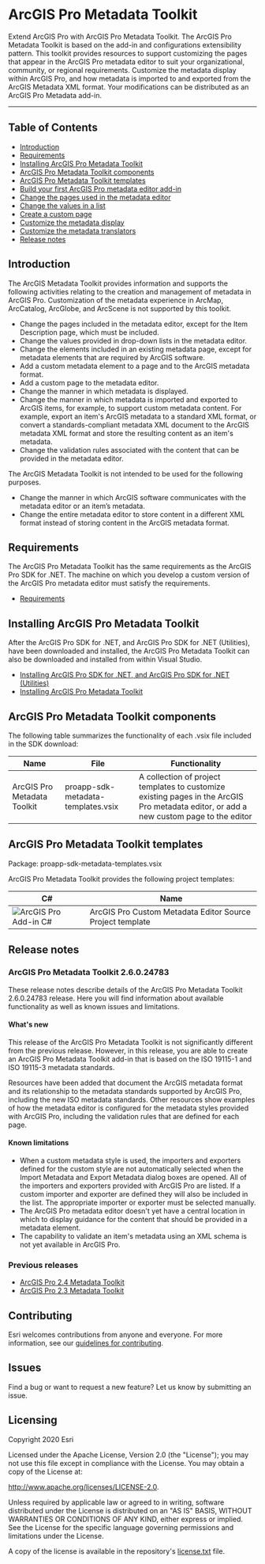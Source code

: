 # ArcGIS Pro Metadata Toolkit

Extend ArcGIS Pro with ArcGIS Pro Metadata Toolkit. The ArcGIS Pro Metadata Toolkit is based on the add-in and configurations extensibility pattern. This toolkit provides resources to support customizing the pages that appear in the ArcGIS Pro metadata editor to suit your organizational, community, or regional requirements. Customize the metadata display within ArcGIS Pro, and how metadata is imported to and exported from the ArcGIS Metadata XML format. Your modifications can be distributed as an ArcGIS Pro Metadata add-in.

***

## Table of Contents
- [Introduction](https://github.com/Esri/arcgis-pro-metadata-toolkit#introduction)
- [Requirements](https://github.com/Esri/arcgis-pro-metadata-toolkit#requirements)
- [Installing ArcGIS Pro Metadata Toolkit](https://github.com/Esri/arcgis-pro-metadata-toolkit#installing-arcgis-pro-metadata-toolkit)
- [ArcGIS Pro Metadata Toolkit components](https://github.com/Esri/arcgis-pro-metadata-toolkit#arcgis-pro-metadata-toolkit-components)
- [ArcGIS Pro Metadata Toolkit templates](https://github.com/Esri/arcgis-pro-metadata-toolkit#arcgis-pro-metadata-toolkit-templates)
- [Build your first ArcGIS Pro metadata editor add-in](https://github.com/Esri/arcgis-pro-metadata-toolkit/wiki/Build-your-first-ArcGIS-Pro-metadata-editor-add-in)
- [Change the pages used in the metadata editor](https://github.com/Esri/arcgis-pro-metadata-toolkit/wiki/Change-the-pages-used-in-the-metadata-editor)
- [Change the values in a list](https://github.com/Esri/arcgis-pro-metadata-toolkit/wiki/Change-the-values-in-a-list)
- [Create a custom page](https://github.com/Esri/arcgis-pro-metadata-toolkit/wiki/Create-a-custom-page)
- [Customize the metadata display](https://github.com/Esri/arcgis-pro-metadata-toolkit/wiki/Customize-the-metadata-display)
- [Customize the metadata translators](https://github.com/Esri/arcgis-pro-metadata-toolkit/wiki/Customize-the-metadata-translators)
- [Release notes](https://github.com/Esri/arcgis-pro-metadata-toolkit#release-notes)

## Introduction[](#introduction)

The ArcGIS Metadata Toolkit provides information and supports the following activities relating to the creation and management of metadata in ArcGIS Pro. Customization of the metadata experience in ArcMap, ArcCatalog, ArcGlobe, and ArcScene is not supported by this toolkit.

- Change the pages included in the metadata editor, except for the Item Description page, which must be included.
- Change the values provided in drop-down lists in the metadata editor.
- Change the elements included in an existing metadata page, except for metadata elements that are required by ArcGIS software.
- Add a custom metadata element to a page and to the ArcGIS metadata format.
- Add a custom page to the metadata editor.
- Change the manner in which metadata is displayed.
- Change the manner in which metadata is imported and exported to ArcGIS items, for example, to support custom metadata content. For example, export an item's ArcGIS metadata to a standard XML format, or convert a standards-compliant metadata XML document to the ArcGIS metadata XML format and store the resulting content as an item's metadata.
- Change the validation rules associated with the content that can be provided in the metadata editor.

The ArcGIS Metadata Toolkit is not intended to be used for the following purposes.

- Change the manner in which ArcGIS software communicates with the metadata editor or an item’s metadata.
- Change the entire metadata editor to store content in a different XML format instead of storing content in the ArcGIS metadata format.

## Requirements[](#requirements)
The ArcGIS Pro Metadata Toolkit has the same requirements as the ArcGIS Pro SDK for .NET. The machine on which you develop a custom version of the ArcGIS Pro metadata editor must satisfy the requirements.
* [Requirements](https://github.com/Esri/arcgis-pro-sdk/wiki#requirements)

## Installing ArcGIS Pro Metadata Toolkit[](#installing-arcgis-pro-metadata-toolkit)
After the ArcGIS Pro SDK for .NET, and ArcGIS Pro SDK for .NET (Utilities), have been downloaded and installed, the ArcGIS Pro Metadata Toolkit can also be downloaded and installed from within Visual Studio.
* [Installing ArcGIS Pro SDK for .NET, and ArcGIS Pro SDK for .NET (Utilities)](https://github.com/Esri/arcgis-pro-sdk/wiki/ProGuide-Installation-and-Upgrade)
* [Installing ArcGIS Pro Metadata Toolkit](https://github.com/Esri/arcgis-pro-metadata-toolkit/wiki/ArcGIS-Pro-Metadata-Toolkit-Installation)

## ArcGIS Pro Metadata Toolkit components[](#arcgis-pro-metadata-toolkit-components)
The following table summarizes the functionality of each .vsix file included in the SDK download:

| Name	| File	| Functionality	|
| ----- | -----	| -------------	|
|ArcGIS Pro Metadata Toolkit	| proapp-sdk-metadata-templates.vsix	| A collection of project templates to customize existing pages in the ArcGIS Pro metadata editor, or add a new custom page to the editor |

## ArcGIS Pro Metadata Toolkit templates[](#arcgis-pro-metadata-toolkit-templates)
Package: proapp-sdk-metadata-templates.vsix

ArcGIS Pro Metadata Toolkit provides the following project templates:

| C#	| Name	|
| ----- | -----	|
| ![ArcGIS Pro Add-in C#](https://camo.githubusercontent.com/fa0bb62d6c13e36c08fecaee3f61558e40b8ba16/687474703a2f2f457372692e6769746875622e696f2f6172636769732d70726f2d73646b2f696d616765732f56697375616c53747564696f54656d706c617465732f41726347495350726f4d6f64756c654333322e706e67 "ArcGIS Pro Add-in C#") | ArcGIS Pro Custom Metadata Editor Source Project template |

## Release notes[](#release-notes)

### ArcGIS Pro Metadata Toolkit 2.6.0.24783 

These release notes describe details of the ArcGIS Pro Metadata Toolkit 2.6.0.24783 release. Here you will find information about available functionality as well as known issues and limitations.

#### What's new

This release of the ArcGIS Pro Metadata Toolkit is not significantly different from the previous release. However, in this release, you are able to create an ArcGIS Pro Metadata Toolkit add-in that is based on the ISO 19115-1 and ISO 19115-3 metadata standards.

Resources have been added that document the ArcGIS metadata format and its relationship to the metadata standards supported by ArcGIS Pro, including the new ISO metadata standards. Other resources show examples of how the metadata editor is configured for the metadata styles provided with ArcGIS Pro, including the validation rules that are defined for each page.

#### Known limitations

- When a custom metadata style is used, the importers and exporters defined for the custom style are not automatically selected when the Import Metadata and Export Metadata dialog boxes are opened. All of the importers and exporters provided with ArcGIS Pro are listed. If a custom importer and exporter are defined they will also be included in the list. The appropriate importer or exporter must be selected manually.
- The ArcGIS Pro metadata editor doesn't yet have a central location in which to display guidance for the content that should be provided in a metadata element.
- The capability to validate an item's metadata using an XML schema is not yet available in ArcGIS Pro.


### Previous releases

- [ArcGIS Pro 2.4 Metadata Toolkit](https://github.com/Esri/arcgis-pro-metadata-toolkit/releases/tag/2.4.0.18895)
- [ArcGIS Pro 2.3 Metadata Toolkit](https://github.com/Esri/arcgis-pro-metadata-toolkit/releases/tag/2.3.0.15769)

## Contributing

Esri welcomes contributions from anyone and everyone. For more information, see our [guidelines for contributing](https://github.com/esri/contributing).

## Issues
Find a bug or want to request a new feature? Let us know by submitting an issue.

## Licensing
Copyright 2020 Esri

Licensed under the Apache License, Version 2.0 (the "License"); you may not use this file except in compliance with the License. You may obtain a copy of the License at:

http://www.apache.org/licenses/LICENSE-2.0.

Unless required by applicable law or agreed to in writing, software distributed under the License is distributed on an "AS IS" BASIS, WITHOUT WARRANTIES OR CONDITIONS OF ANY KIND, either express or implied. See the License for the specific language governing permissions and limitations under the License.

A copy of the license is available in the repository's [license.txt](https://github.com/Esri/arcgis-pro-metadata-toolkit/blob/master/license.txt) file.

